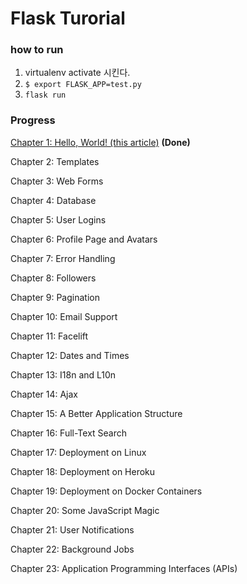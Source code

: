 Flask Turorial
==
### how to run
1. virtualenv activate 시킨다.
1. `$ export FLASK_APP=test.py`
2. `flask run`

### Progress
[Chapter 1: Hello, World! (this article)](docs/chap1.md) **(Done)**

Chapter 2: Templates

Chapter 3: Web Forms

Chapter 4: Database

Chapter 5: User Logins

Chapter 6: Profile Page and Avatars

Chapter 7: Error Handling

Chapter 8: Followers

Chapter 9: Pagination

Chapter 10: Email Support

Chapter 11: Facelift

Chapter 12: Dates and Times

Chapter 13: I18n and L10n

Chapter 14: Ajax

Chapter 15: A Better Application Structure

Chapter 16: Full-Text Search

Chapter 17: Deployment on Linux

Chapter 18: Deployment on Heroku

Chapter 19: Deployment on Docker Containers

Chapter 20: Some JavaScript Magic

Chapter 21: User Notifications

Chapter 22: Background Jobs

Chapter 23: Application Programming Interfaces (APIs)
